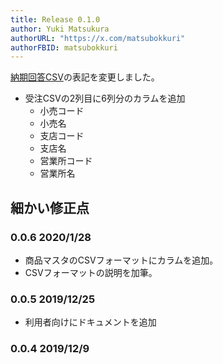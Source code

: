 ```yaml
---
title: Release 0.1.0
author: Yuki Matsukura
authorURL: "https://x.com/matsubokkuri"
authorFBID: matsubokkuri
---
```


[納期回答CSV](/docs/csv)の表記を変更しました。

- 受注CSVの2列目に6列分のカラムを追加
  - 小売コード
  - 小売名
  - 支店コード
  - 支店名
  - 営業所コード
  - 営業所名

## 細かい修正点

### 0.0.6 2020/1/28

- 商品マスタのCSVフォーマットにカラムを追加。
- CSVフォーマットの説明を加筆。

### 0.0.5 2019/12/25

- 利用者向けにドキュメントを追加

### 0.0.4 2019/12/9

